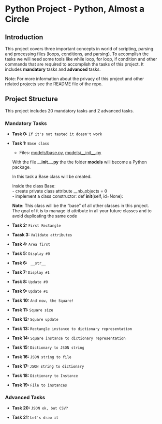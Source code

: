 # Python Project - Python, Almost a Circle

## Introduction

This project covers three important concepts in world of scripting, parsing and processing files (loops, conditions, and parsing). To accomplish the tasks we will need some tools like while loop, for loop, if condition and other commands that are required to accomplish the tasks of this project. It includes **mandatory** tasks and **advanced** tasks.

Note: For more information about the privacy of this project and other related projects see the README file of the repo.

## Project Structure

This project includes 20 mandatory tasks and 2 advanced tasks.  

### Mandatory Tasks

- **Task 0:** `If it's not tested it doesn't work`  

- **Task 1:** `Base class`  
	+ Files: [models/base.py](https://github.com/malhaouit/alx-higher_level_programming/blob/master/0x0C-python-almost_a_circle/models/base.py), [models/\_\_init\_\_.py](https://github.com/malhaouit/alx-higher_level_programming/blob/master/0x0C-python-almost_a_circle/models/__init__.py)  

	With the file **\_\_init\_\_.py** the the folder **models** will become a Python package.  

	In this task a Base class will be created.  

	Inside the class Base:  
	\- create private class attribute __nb_objects = 0  
	\- implement a class constructor: def __init__(self, id=None):  

	**Note:** This class will be the “base” of all other classes in this project. The goal of it is to manage id attribute in all your future classes and to avoid duplicating the same code

- **Task 2:** `First Rectangle`  

- **Taask 3:** `Validate attributes`  

- **Task 4:** `Area first`  

- **Task 5:** `Display #0`  

- **Task 6:** ` __str__`  

- **Task 7:** `Display #1`  

- **Task 8:** `Update #0`  

- **Task 9:** `Update #1`  

- **Task 10:** `And now, the Square!`  

- **Task 11:** `Square size`  

- **Task 12:** `Square update`  

- **Task 13:** `Rectangle instance to dictionary representation`  

- **Task 14:** `Square instance to dictionary representation`  

- **Task 15:** `Dictionary to JSON string`  

- **Task 16:** `JSON string to file`  

- **Task 17:** `JSON string to dictionary`  

- **Task 18:**  `Dictionary to Instance`  

- **Task 19:** `File to instances`  

### Advanced Tasks

- **Task 20:** `JSON ok, but CSV?`  

- **Task 21:** `Let's draw it`
